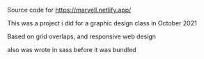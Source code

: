 Source code for https://marvell.netlify.app/

This was a project i did for a graphic design class in October 2021

Based on grid overlaps, and responsive web design

also was wrote in sass before it was bundled

